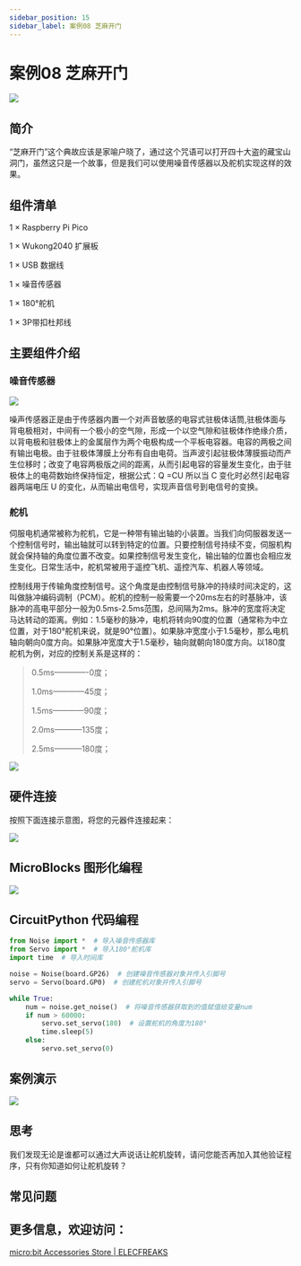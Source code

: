 ```yaml
---
sidebar_position: 15
sidebar_label: 案例08 芝麻开门
---
```



# 案例08 芝麻开门

![](https://wiki-media-ef.oss-cn-hongkong.aliyuncs.com//images/wukong2040-inventors-case08-01.png)

## 简介

“芝麻开门”这个典故应该是家喻户晓了，通过这个咒语可以打开四十大盗的藏宝山洞门，虽然这只是一个故事，但是我们可以使用噪音传感器以及舵机实现这样的效果。

## 组件清单

1 × Raspberry Pi Pico

1 × Wukong2040 扩展板

1 × USB 数据线

1 × 噪音传感器

1 × 180°舵机

1 × 3P带扣杜邦线

## 主要组件介绍

### 噪音传感器

![](https://wiki-media-ef.oss-cn-hongkong.aliyuncs.com//images/wukong2040-inventors-introduction-12.png)

噪声传感器正是由于传感器内置一个对声音敏感的电容式驻极体话筒,驻极体面与背电极相对，中间有一个极小的空气隙，形成一个以空气隙和驻极体作绝缘介质，以背电极和驻极体上的金属层作为两个电极构成一个平板电容器。电容的两极之间有输出电极。由于驻极体薄膜上分布有自由电荷。当声波引起驻极体薄膜振动而产生位移时；改变了电容两极版之间的距离，从而引起电容的容量发生变化，由于驻极体上的电荷数始终保持恒定，根据公式：Q =CU 所以当 C 变化时必然引起电容器两端电压 U 的变化，从而输出电信号，实现声音信号到电信号的变换。

### 舵机

伺服电机通常被称为舵机，它是一种带有输出轴的小装置。当我们向伺服器发送一个控制信号时，输出轴就可以转到特定的位置。只要控制信号持续不变，伺服机构就会保持轴的角度位置不改变。如果控制信号发生变化，输出轴的位置也会相应发生变化。日常生活中，舵机常被用于遥控飞机、遥控汽车、机器人等领域。

控制线用于传输角度控制信号。这个角度是由控制信号脉冲的持续时间决定的，这叫做脉冲编码调制（PCM）。舵机的控制一般需要一个20ms左右的时基脉冲，该脉冲的高电平部分一般为0.5ms-2.5ms范围，总间隔为2ms。脉冲的宽度将决定马达转动的距离。例如：1.5毫秒的脉冲，电机将转向90度的位置（通常称为中立位置，对于180°舵机来说，就是90°位置）。如果脉冲宽度小于1.5毫秒，那么电机轴向朝向0度方向。如果脉冲宽度大于1.5毫秒，轴向就朝向180度方向。以180度舵机为例，对应的控制关系是这样的：

> 0.5ms————-0度；
>
> 1.0ms————45度；
>
> 1.5ms————90度；
>
> 2.0ms———–135度；
>
> 2.5ms———–180度；

![](https://wiki-media-ef.oss-cn-hongkong.aliyuncs.com//images/pico-beginner-kit-61.gif)

## 硬件连接

按照下面连接示意图，将您的元器件连接起来：

![](https://wiki-media-ef.oss-cn-hongkong.aliyuncs.com//images/wukong2040-inventors-case08-05.png)

## MicroBlocks 图形化编程

![](https://wiki-media-ef.oss-cn-hongkong.aliyuncs.com//images/wukong2040-inventors-case06-05.png)

## CircuitPython 代码编程

```python
from Noise import *  # 导入噪音传感器库
from Servo import *  # 导入180°舵机库
import time  # 导入时间库

noise = Noise(board.GP26)  # 创建噪音传感器对象并传入引脚号
servo = Servo(board.GP0)  # 创建舵机对象并传入引脚号

while True:
    num = noise.get_noise()  # 将噪音传感器获取到的值赋值给变量num
    if num > 60000:
        servo.set_servo(180)  # 设置舵机的角度为180°
        time.sleep(5)
    else:
        servo.set_servo(0)
```

## 案例演示

![](https://wiki-media-ef.oss-cn-hongkong.aliyuncs.com//images/wukong2040-inventors-kit-case08-06.gif)

## 思考

我们发现无论是谁都可以通过大声说话让舵机旋转，请问您能否再加入其他验证程序，只有你知道如何让舵机旋转？



## 常见问题



## 更多信息，欢迎访问：

[micro:bit Accessories Store | ELECFREAKS](https://www.elecfreaks.com/)
